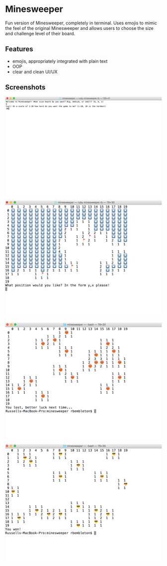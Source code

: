 # Minesweeper

Fun version of Minesweeper, completely in terminal. Uses emojis to mimic the feel of the original Minesweeper and allows users to choose the size and challenge level of their board.

## Features

- emojis, appropriately integrated with plain text
- OOP
- clear and clean UI/UX


## Screenshots

![start](docs/start.png)

![flags](docs/flags.png)

![lost](docs/lost.png)

![won](docs/won.png)
